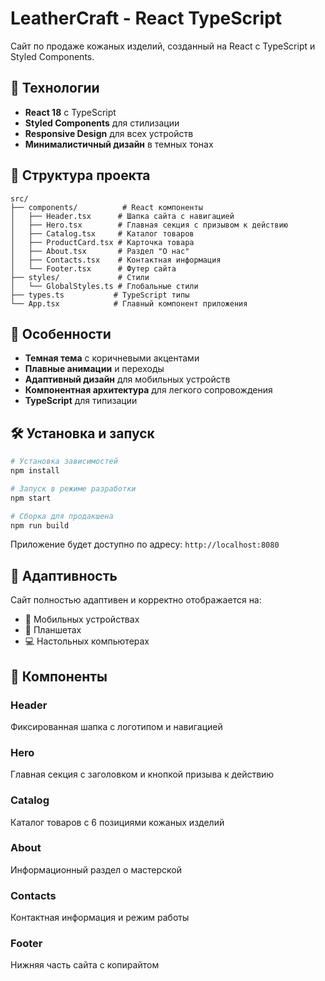 # LeatherCraft - React TypeScript

Сайт по продаже кожаных изделий, созданный на React с TypeScript и Styled Components.

## 🚀 Технологии

- **React 18** с TypeScript
- **Styled Components** для стилизации
- **Responsive Design** для всех устройств
- **Минималистичный дизайн** в темных тонах

## 📁 Структура проекта

```
src/
├── components/          # React компоненты
│   ├── Header.tsx      # Шапка сайта с навигацией
│   ├── Hero.tsx        # Главная секция с призывом к действию
│   ├── Catalog.tsx     # Каталог товаров
│   ├── ProductCard.tsx # Карточка товара
│   ├── About.tsx       # Раздел "О нас"
│   ├── Contacts.tsx    # Контактная информация
│   └── Footer.tsx      # Футер сайта
├── styles/             # Стили
│   └── GlobalStyles.ts # Глобальные стили
├── types.ts           # TypeScript типы
└── App.tsx            # Главный компонент приложения
```

## 🎨 Особенности

- **Темная тема** с коричневыми акцентами
- **Плавные анимации** и переходы
- **Адаптивный дизайн** для мобильных устройств
- **Компонентная архитектура** для легкого сопровождения
- **TypeScript** для типизации

## 🛠 Установка и запуск

```bash
# Установка зависимостей
npm install

# Запуск в режиме разработки
npm start

# Сборка для продакшена
npm run build
```

Приложение будет доступно по адресу: `http://localhost:8080`

## 📱 Адаптивность

Сайт полностью адаптивен и корректно отображается на:
- 📱 Мобильных устройствах
- 📱 Планшетах
- 💻 Настольных компьютерах

## 🎯 Компоненты

### Header
Фиксированная шапка с логотипом и навигацией

### Hero
Главная секция с заголовком и кнопкой призыва к действию

### Catalog
Каталог товаров с 6 позициями кожаных изделий

### About
Информационный раздел о мастерской

### Contacts
Контактная информация и режим работы

### Footer
Нижняя часть сайта с копирайтом

